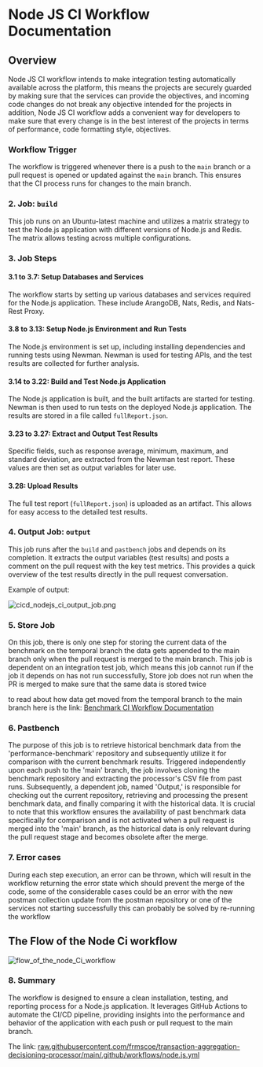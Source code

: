 # Node JS CI Workflow Documentation

## Overview

Node JS CI workflow intends to make integration testing automatically available across the platform, this means the projects are securely guarded by making sure that the services can provide the objectives, and incoming code changes do not break any objective intended for the projects in addition, Node JS CI workflow adds a convenient way for developers to make sure that every change is in the best interest of the projects in terms of performance, code formatting style, objectives.

### Workflow Trigger

The workflow is triggered whenever there is a push to the `main` branch or a pull request is opened or updated against the `main` branch. This ensures that the CI process runs for changes to the main branch.

### 2. Job: `build`

This job runs on an Ubuntu-latest machine and utilizes a matrix strategy to test the Node.js application with different versions of Node.js and Redis. The matrix allows testing across multiple configurations.

### 3. Job Steps

#### 3.1 to 3.7: Setup Databases and Services

The workflow starts by setting up various databases and services required for the Node.js application. These include ArangoDB, Nats, Redis, and Nats-Rest Proxy.

#### 3.8 to 3.13: Setup Node.js Environment and Run Tests

The Node.js environment is set up, including installing dependencies and running tests using Newman. Newman is used for testing APIs, and the test results are collected for further analysis.

#### 3.14 to 3.22: Build and Test Node.js Application

The Node.js application is built, and the built artifacts are started for testing. Newman is then used to run tests on the deployed Node.js application. The results are stored in a file called `fullReport.json`.

#### 3.23 to 3.27: Extract and Output Test Results

Specific fields, such as response average, minimum, maximum, and standard deviation, are extracted from the Newman test report. These values are then set as output variables for later use.

#### 3.28: Upload Results

The full test report (`fullReport.json`) is uploaded as an artifact. This allows for easy access to the detailed test results.

### 4. Output Job: `output`

This job runs after the `build` and `pastbench` jobs and depends on its completion. It extracts the output variables (test results) and posts a comment on the pull request with the key test metrics. This provides a quick overview of the test results directly in the pull request conversation.

Example of output:

![cicd_nodejs_ci_output_job.png](../../../../../Images/cicd-nodejs-ci-output-job.png)

### 5. Store Job

On this job, there is only one step for storing the current data of the benchmark on the temporal branch the data gets appended to the main branch only when the pull request is merged to the main branch. This job is dependent on an integration test job, which means this job cannot run if the job it depends on has not run successfully, Store job does not run when the PR is merged to make sure that the same data is stored twice

to read about how data get moved from the temporal branch to the main branch here is the link: [Benchmark CI Workflow Documentation](../../../Environment-Setup/Benchmark-CI-Workflow-Documentation.md)

### 6. Pastbench

The purpose of this job is to retrieve historical benchmark data from the 'performance-benchmark' repository and subsequently utilize it for comparison with the current benchmark results. Triggered independently upon each push to the 'main' branch, the job involves cloning the benchmark repository and extracting the processor's CSV file from past runs. Subsequently, a dependent job, named 'Output,' is responsible for checking out the current repository, retrieving and processing the present benchmark data, and finally comparing it with the historical data. It is crucial to note that this workflow ensures the availability of past benchmark data specifically for comparison and is not activated when a pull request is merged into the 'main' branch, as the historical data is only relevant during the pull request stage and becomes obsolete after the merge.

### 7. Error cases

During each step execution, an error can be thrown, which will result in the workflow returning the error state which should prevent the merge of the code, some of the considerable cases could be an error with the new postman collection update from the postman repository or one of the services not starting successfully this can probably be solved by re-running the workflow

## The Flow of the Node Ci workflow

![flow_of_the_node_Ci_workflow](../../../../../Images/flow_of_the_node_Ci_workflow.png)

### 8. Summary

The workflow is designed to ensure a clean installation, testing, and reporting process for a Node.js application. It leverages GitHub Actions to automate the CI/CD pipeline, providing insights into the performance and behavior of the application with each push or pull request to the main branch.

The link: [raw.githubusercontent.com/frmscoe/transaction-aggregation-decisioning-processor/main/.github/workflows/node.js.yml](https://raw.githubusercontent.com/frmscoe/transaction-aggregation-decisioning-processor/main/.github/workflows/node.js.yml)
